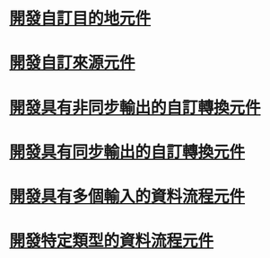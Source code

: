 # [開發自訂目的地元件](developing-a-custom-destination-component.md)
# [開發自訂來源元件](developing-a-custom-source-component.md)
# [開發具有非同步輸出的自訂轉換元件](developing-a-custom-transformation-component-with-asynchronous-outputs.md)
# [開發具有同步輸出的自訂轉換元件](developing-a-custom-transformation-component-with-synchronous-outputs.md)
# [開發具有多個輸入的資料流程元件](developing-data-flow-components-with-multiple-inputs.md)
# [開發特定類型的資料流程元件](developing-specific-types-of-data-flow-components.md)
